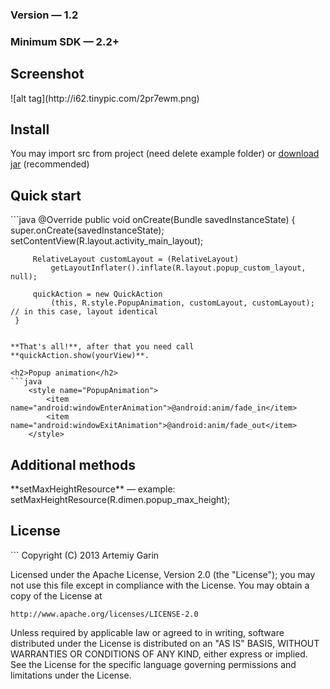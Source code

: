 <h3>Version — 1.2</h3>
<h3>Minimum SDK — 2.2+</h3>

<h2>Screenshot</h2>
![alt tag](http://i62.tinypic.com/2pr7ewm.png)

<h2>Install</h2>
You may import src from project (need delete example folder) or <a href="https://github.com/kvirair/Quick-Action/releases">download jar</a> (recommended)

<h2>Quick start</h2>
```java
  @Override
     public void onCreate(Bundle savedInstanceState) {
         super.onCreate(savedInstanceState);
         setContentView(R.layout.activity_main_layout);

         RelativeLayout customLayout = (RelativeLayout)
             getLayoutInflater().inflate(R.layout.popup_custom_layout, null);

         quickAction = new QuickAction
             (this, R.style.PopupAnimation, customLayout, customLayout); // in this case, layout identical
     }
```

**That's all!**, after that you need call **quickAction.show(yourView)**.

<h2>Popup animation</h2>
```java
    <style name="PopupAnimation">
        <item name="android:windowEnterAnimation">@android:anim/fade_in</item>
        <item name="android:windowExitAnimation">@android:anim/fade_out</item>
    </style>
```

<h2>Additional methods</h2>
**setMaxHeightResource** — example: setMaxHeightResource(R.dimen.popup_max_height);

<h2>License</h2>
```
Copyright (C) 2013 Artemiy Garin

Licensed under the Apache License, Version 2.0 (the "License");
you may not use this file except in compliance with the License.
You may obtain a copy of the License at

    http://www.apache.org/licenses/LICENSE-2.0

Unless required by applicable law or agreed to in writing, software
distributed under the License is distributed on an "AS IS" BASIS,
WITHOUT WARRANTIES OR CONDITIONS OF ANY KIND, either express or implied.
See the License for the specific language governing permissions and
limitations under the License.
```